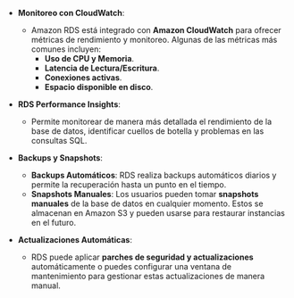- **Monitoreo con CloudWatch**:
    
    - Amazon RDS está integrado con **Amazon CloudWatch** para ofrecer métricas de rendimiento y monitoreo. Algunas de las métricas más comunes incluyen:
        - **Uso de CPU y Memoria**.
        - **Latencia de Lectura/Escritura**.
        - **Conexiones activas**.
        - **Espacio disponible en disco**.
- **RDS Performance Insights**:
    
    - Permite monitorear de manera más detallada el rendimiento de la base de datos, identificar cuellos de botella y problemas en las consultas SQL.
- **Backups y Snapshots**:
    
    - **Backups Automáticos**: RDS realiza backups automáticos diarios y permite la recuperación hasta un punto en el tiempo.
    - **Snapshots Manuales**: Los usuarios pueden tomar **snapshots manuales** de la base de datos en cualquier momento. Estos se almacenan en Amazon S3 y pueden usarse para restaurar instancias en el futuro.
- **Actualizaciones Automáticas**:
    
    - RDS puede aplicar **parches de seguridad y actualizaciones** automáticamente o puedes configurar una ventana de mantenimiento para gestionar estas actualizaciones de manera manual.